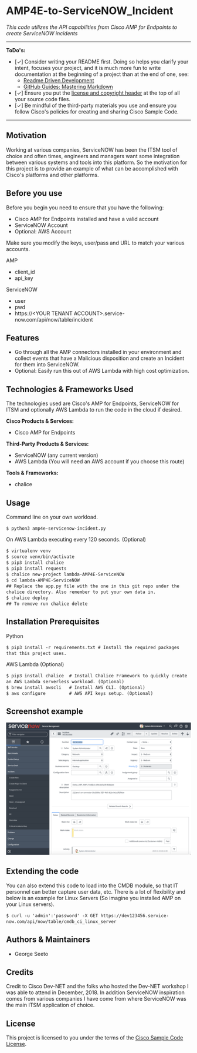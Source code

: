 # AMP4E-to-ServiceNOW_Incident

*This code utilizes the API capabilities from Cisco AMP for Endpoints to create ServiceNOW incidents*

---

**ToDo's:**

- [✓] Consider writing your README first.  Doing so helps you clarify your intent, focuses your project, and it is much more fun to write documentation at the beginning of a project than at the end of one, see:
    - [Readme Driven Development](http://tom.preston-werner.com/2010/08/23/readme-driven-development.html)
    - [GitHub Guides: Mastering Markdown](https://guides.github.com/features/mastering-markdown/)
- [✓] Ensure you put the [license and copyright header](./HEADER) at the top of all your source code files.
- [✓] Be mindful of the third-party materials you use and ensure you follow Cisco's policies for creating and sharing Cisco Sample Code.

---

## Motivation

Working at various companies, ServiceNOW has been the ITSM tool of choice and often times, engineers and managers want some integration between various systems and tools into this platform. So the motivation for this project is to provide an example of what can be accomplished with Cisco's platforms and other platforms.

## Before you use
Before you begin you need to ensure that you have the following:
* Cisco AMP for Endpoints installed and have a valid account
* ServiceNOW Account
* Optional: AWS Account

Make sure you modify the keys, user/pass and URL to match your various accounts.

AMP
* client_id<br/>
* api_key<br/>

ServiceNOW
* user<br/>
* pwd<br/>
* https://\<YOUR TENANT ACCOUNT\>.service-now.com/api/now/table/incident<br/>

## Features

- Go through all the AMP connectors installed in your environment and collect events that have a Malicious disposition and create an Incident for them into ServiceNOW.
- Optional: Easily run this out of AWS Lambda with high cost optimization.

## Technologies & Frameworks Used

The technologies used are Cisco's AMP for Endpoints, ServiceNOW for ITSM and optionally AWS Lambda to run the code in the cloud if desired.

**Cisco Products & Services:**

- Cisco AMP for Endpoints

**Third-Party Products & Services:**

- ServiceNOW (any current version)
- AWS Lambda (You will need an AWS account if you choose this route)

**Tools & Frameworks:**

- chalice

## Usage

Command line on your own workload.
```
$ python3 amp4e-servicenow-incident.py
```
On AWS Lambda executing every 120 seconds. (Optional)
```
$ virtualenv venv
$ source venv/bin/activate
$ pip3 install chalice
$ pip3 install requests
$ chalice new-project lambda-AMP4E-ServiceNOW
$ cd lambda-AMP4E-ServiceNOW
## Replace the app.py file with the one in this git repo under the chalice directory. Also remember to put your own data in.
$ chalice deploy
## To remove run chalice delete
```

## Installation Prerequisites
Python
```
$ pip3 install -r requirements.txt # Install the required packages that this project uses.
```

AWS Lambda (Optional)
```
$ pip3 install chalice  # Install Chalice Framework to quickly create an AWS Lambda serverless workload. (Optional)
$ brew install awscli   # Install AWS CLI. (Optional)
$ aws configure         # AWS API keys setup. (Optional)
```

## Screenshot example
![alt text](https://github.com/CiscoSE/AMP4E-to-ServiceNOW_Incident/blob/master/images/Screen%20Shot%202019-01-03%20at%2011.28.05%20PM.png)

## Extending the code
You can also extend this code to load into the CMDB module, so that IT personnel can better capture user data, etc. There is a lot of flexibility and below is an example for Linux Servers (So imagine you installed AMP on your Linux servers).
```
$ curl -u 'admin':'password' -X GET https://dev123456.service-now.com/api/now/table/cmdb_ci_linux_server
```
## Authors & Maintainers

- George Seeto

## Credits
Credit to Cisco Dev-NET and the folks who hosted the Dev-NET workshop I was able to attend in December, 2018. In addition ServiceNOW inspiration comes from various companies I have come from where ServiceNOW was the main ITSM application of choice. 

## License

This project is licensed to you under the terms of the [Cisco Sample
Code License](./LICENSE).
